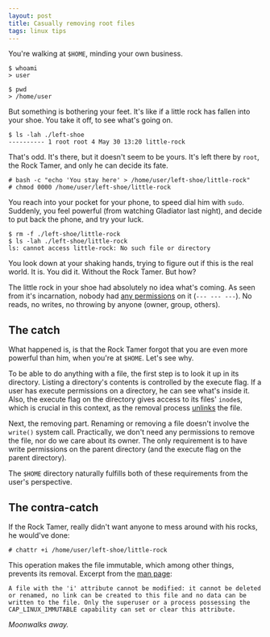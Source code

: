 ```yaml
---
layout: post
title: Casually removing root files
tags: linux tips
---
```


You're walking at `$HOME`, minding your own business.

```
$ whoami
> user

$ pwd
> /home/user
```

But something is bothering your feet. It's like if a little rock has fallen into your shoe.
You take it off, to see what's going on.

```
$ ls -lah ./left-shoe
---------- 1 root root 4 May 30 13:20 little-rock
```

That's odd. It's there, but it doesn't seem to be yours. It's left there by
`root`, the Rock Tamer, and only he can decide its fate.

```
# bash -c "echo 'You stay here' > /home/user/left-shoe/little-rock"
# chmod 0000 /home/user/left-shoe/little-rock
```

You reach into your pocket for your phone, to speed dial him with `sudo`. Suddenly,
you feel powerful (from watching Gladiator last night), and decide to put back
the phone, and try your luck.

```
$ rm -f ./left-shoe/little-rock
$ ls -lah ./left-shoe/little-rock
ls: cannot access little-rock: No such file or directory
```

You look down at your shaking hands, trying to figure out if this is the real world.
It is. You did it. Without the Rock Tamer. But how?

The little rock in your shoe had absolutely no idea what's coming. As seen from
it's incarnation, nobody had [any permissions](http://linuxcommand.org/lts0070.php)
on it (`--- --- ---`). No reads, no writes, no throwing by anyone (owner, group, others).

## The catch

What happened is, is that the Rock Tamer forgot that you are even more powerful
than him, when you're at `$HOME`. Let's see why.

To be able to do anything with a file, the first step is to look it up in its
directory. Listing a directory's contents is controlled by the execute flag. If
a user has execute permissions on a directory, he can see what's inside it. Also,
the execute flag on the directory gives access to its files' `inode`s, which is
crucial in this context, as the removal process [unlinks](https://linux.die.net/man/2/unlinkat) the file.

Next, the removing part. Renaming or removing a file doesn't involve the `write()` system call.
Practically, we don't need any permissions to remove the file, nor do we care
about its owner. The only requirement is to have write permissions on the parent directory (and
the execute flag on the parent directory).

The `$HOME` directory naturally fulfills both of these requirements from the user's perspective.


## The contra-catch

If the Rock Tamer, really didn't want anyone to mess around with his rocks, he would've done:

```
# chattr +i /home/user/left-shoe/little-rock
```

This operation makes the file immutable, which among other things, prevents its removal.
Excerpt from the [man page](https://linux.die.net/man/1/chattr):

```
A file with the 'i' attribute cannot be modified: it cannot be deleted or renamed, no link can be created to this file and no data can be written to the file. Only the superuser or a process possessing the CAP_LINUX_IMMUTABLE capability can set or clear this attribute.
```

*Moonwalks away.*
